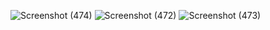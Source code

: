
![Screenshot (474)](https://github.com/Sneha2003m/amazonclone/assets/120790893/1e36b5ac-5775-41ec-b222-949e05d36e21)
![Screenshot (472)](https://github.com/Sneha2003m/amazonclone/assets/120790893/23f06be6-e0e3-460e-9e79-280141af5f8d)
![Screenshot (473)](https://github.com/Sneha2003m/amazonclone/assets/120790893/4492fd27-b1a7-4830-be2e-f0b7e80cc8e9)
